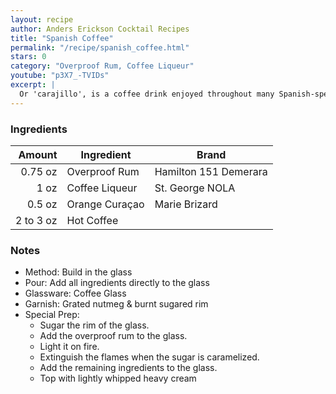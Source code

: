 ```yaml
---
layout: recipe
author: Anders Erickson Cocktail Recipes
title: "Spanish Coffee"
permalink: "/recipe/spanish_coffee.html"
stars: 0
category: "Overproof Rum, Coffee Liqueur"
youtube: "p3X7_-TVIDs"
excerpt: |
  Or 'carajillo', is a coffee drink enjoyed throughout many Spanish-speaking countries. It's made with booze — usually rum, brandy or Licor 43.
---
```


### Ingredients

|    Amount | Ingredient     | Brand                 |
| --------: | -------------- | --------------------- |
|   0.75 oz | Overproof Rum  | Hamilton 151 Demerara |
|      1 oz | Coffee Liqueur | St. George NOLA       |
|    0.5 oz | Orange Curaçao | Marie Brizard         |
| 2 to 3 oz | Hot Coffee     |                       |

### Notes

- Method: Build in the glass
- Pour: Add all ingredients directly to the glass
- Glassware: Coffee Glass
- Garnish: Grated nutmeg & burnt sugared rim
- Special Prep:
  - Sugar the rim of the glass.
  - Add the overproof rum to the glass.
  - Light it on fire.
  - Extinguish the flames when the sugar is caramelized.
  - Add the remaining ingredients to the glass.
  - Top with lightly whipped heavy cream
